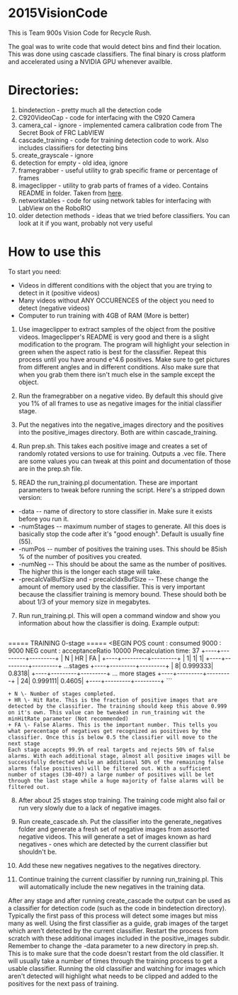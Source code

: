 # 2015VisionCode #

This is Team 900s Vision Code for Recycle Rush.

The goal was to write code that would detect bins and find their location. This was done using cascade classifiers.
The final binary is cross platform and accelerated using a NVIDIA GPU whenever availble.

# Directories: #
1. bindetection - pretty much all the detection code
2. C920VideoCap - code for interfacing with the C920 Camera
3. camera_cal - ignore - implemented camera calibration code from The Secret Book of FRC LabVIEW
4. cascade_training - code for training detection code to work. Also includes classifiers for detecting bins
5. create_grayscale - ignore
6. detection for empty - old idea, ignore
7. framegrabber - useful utility to grab specific frame or percentage of frames
8. imageclipper - utility to grab parts of frames of a video. Contains README in folder. Taken from [here](https://github.com/JoakimSoderberg/imageclipper).
9. networktables - code for using network tables for interfacing with LabView on the RoboRIO
1. older detection methods - ideas that we tried before classifiers. You can look at it if you want, probably not very useful

# How to use this #

To start you need:
+ Videos in different conditions with the object that you are trying to detect in it (positive videos)
+ Many videos without ANY OCCURENCES of the object you need to detect (negative videos)
+ Computer to run training with 4GB of RAM (More is better)

1. Use imageclipper to extract samples of the object from the positive videos. Imageclipper's README is very good and there is a slight modification to the program. The program will highlight your selection in green when the aspect ratio is best for the classifier. Repeat this process until you have around e^4.6 positives. Make sure to get pictures from different angles and in different conditions. Also make sure that when you grab them there isn't much else in the sample except the object.

2. Run the framegrabber on a negative video. By default this should give you 1% of all frames to use as negative images for the initial classifier stage.

3. Put the negatives into the negative_images directory and the positives into the positive_images directory. Both are within cascade_training.

4. Run prep.sh. This takes each positive image and creates a set of randomly rotated versions to use for training. Outputs a .vec file. There are some values you can tweak at this point and documentation of those are in the prep.sh file.

6. READ the run_training.pl documentation. These are important parameters to tweak before running the script. Here's a stripped down version:
  + \-data \-\- name of directory to store classifier in. Make sure it exists before you run it.
  + \-numStages \-\- maximum number of stages to generate. All this does is basically stop the code after it's "good enough". Default is usually fine (55).
  + \-numPos \-\- number of positives the training uses. This should be 85ish % of the number of positives you created.
  + \-numNeg \-\- This should be about the same as the number of positives. The higher this is the longer each stage will take.
  + \-precalcValBufSize and \- precalcIdxBufSize \-\- These change the amount of memory used by the classifier. This is very important because the classifier training is memory bound. These should both be about 1/3 of your memory size in megabytes.

7. Run run_training.pl. This will open a command window and show you information about how the classifier is doing.
Example output:

	```
===== TRAINING 0-stage =====
<BEGIN
POS count : consumed   9000 : 9000
NEG count : acceptanceRatio    10000
Precalculation time: 37
+----+---------+---------+
|  N |    HR   |    FA   |
+----+---------+---------+
|   1|        1|        1|
+----+---------+---------+
...stages
+----+---------+---------+
|   8| 0.999333|   0.8318|
+----+---------+---------+
... more stages
+----+---------+---------+
|  24| 0.999111|   0.4605|
+----+---------+---------+
	```

	+ N \- Number of stages completed.
	+ HR \- Hit Rate. This is the fraction of positive images that are detected by the classifier. The training should keep this above 0.999 on it's own. This value can be tweaked in run_training wit the minHitRate parameter (Not recommended)
	+ FA \- False Alarms. This is the important number. This tells you what perecentage of negatives get recognized as positives by the classifier. Once this is below 0.5 the classifier will move to the next stage
	Each stage accepts 99.9% of real targets and rejects 50% of false alarms. With each additional stage, almost all positive images will be successfully detected while an additional 50% of the remaining false alarms (false positives) will be filtered out. With a sufficient number of stages (30-40?) a large number of positives will be let through the last stage while a huge majority of false alarms will be filtered out.

8. After about 25 stages stop training.  The training code might also fail or run very slowly due to a lack of negative images.

7. Run create_cascade.sh. Put the classifier into the generate_negatives folder and generate a fresh set of negative images from assorted negative videos.  This will generate a set of images known as hard negatives - ones which are detected by the current classifier but shouldn't be.

9. Add these new negatives negatives to the negatives directory.

1. Continue training the current classifier by running run_training.pl.  This will automatically include the new negatives in the training data.

After any stage and after running create_cascade the output can be used as a classifier for detection code (such as the code in bindetection directory). 
Typically the first pass of this process will detect some images but miss many as well. Using the first classifier as a guide, grab images of the target which aren't detected by the current classifier. Restart the process from scratch with these additional images included in the positive_images subdir.  Remember to change the -data parameter to a new directory in prep.sh. This is to make sure that the code doesn't restart from the old classifier. 
It will usually take a number of times through the training process to get a usable classifier. Running the old classifier and watching for images which aren't detected will highlight what needs to be clipped and added to the positives for the next pass of training.

